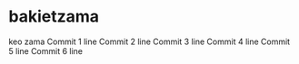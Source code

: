 # bakietzama
keo zama
Commit 1 line
Commit 2 line
Commit 3 line
Commit 4 line
Commit 5 line
Commit 6 line
